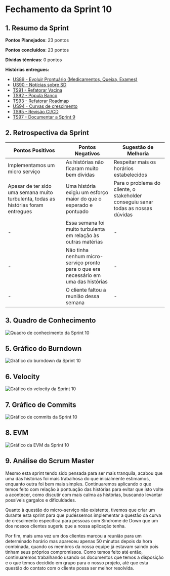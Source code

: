 # Fechamento da Sprint 10

## 1. Resumo da Sprint

__Pontos Planejados__: 23 pontos

__Pontos concluídos__: 23 pontos

__Dívidas técnicas__: 0 pontos

__Histórias entregues:__

- [US89 - Evoluir Prontuário (Medicamentos, Queixa, Exames)](https://github.com/fga-gpp-mds/2018.1-Dr-Down/issues/218)
- [US90 - Notícias sobre SD](https://github.com/fga-gpp-mds/2018.1-Dr-Down/issues/219)
- [TS91 - Refatorar Vacina](https://github.com/fga-gpp-mds/2018.1-Dr-Down/issues/220)
- [TS92 - Popula Banco](https://github.com/fga-gpp-mds/2018.1-Dr-Down/issues/221)
- [TS93 - Refatorar Roadmap](https://github.com/fga-gpp-mds/2018.1-Dr-Down/issues/222)
- [US94 - Curvas de crescimento](https://github.com/fga-gpp-mds/2018.1-Dr-Down/issues/223)
- [TS95 - Revisão CI/CD](https://github.com/fga-gpp-mds/2018.1-Dr-Down/issues/224)
- [TS97 - Documentar a Sprint 9](https://github.com/fga-gpp-mds/2018.1-Dr-Down/issues/225)

## 2. Retrospectiva da Sprint

| Pontos Positivos | Pontos Negativos | Sugestão de Melhoria |
| ----- | ----- | ---- |
| Implementamos um micro serviço| As histórias não ficaram muito bem dividas | Respeitar mais os horários estabelecidos |
| Apesar de ter sido uma semana muito turbulenta, todas as histórias foram entregues | Uma história exigiu um esforço maior do que o esperado e pontuado | Para o problema do cliente, o stakeholder conseguiu sanar todas as nossas dúvidas |
| - | Essa semana foi muito turbulenta em relação às outras matérias  | - |
| - | Não tinha nenhum micro-serviço pronto para o que era necessário em uma das histórias | - |
| - | O cliente faltou a reunião dessa semana | - |

## 3. Quadro de Conhecimento

![Quadro de conhecimento da Sprint 10](https://uploaddeimagens.com.br/images/001/427/126/full/quadro_conhecimento_S10.png?1526837500)

## 5. Gráfico do Burndown

![Gráfico do burndown da Sprint 10](https://uploaddeimagens.com.br/images/001/427/121/full/burndown_S10.png?1526837401)

## 6. Velocity

![Gráfico do velocity da Sprint 10](https://uploaddeimagens.com.br/images/001/427/128/full/velocity_S10.png?1526837547)

## 7. Gráfico de Commits

![Gráfico de commits da Sprint 10](https://uploaddeimagens.com.br/images/001/427/124/full/commits_S10.png?1526837430)

## 8. EVM

![Gráfico da EVM da Sprint 10](https://uploaddeimagens.com.br/images/001/427/125/full/evm_S10.png?1526837462)

## 9. Análise do Scrum Master

Mesmo esta sprint tendo sido pensada para ser mais tranquila, acabou que uma das histórias foi mais trabalhosa do que inicialmente estimamos, enquanto outra foi bem mais simples. Continuaremos aplicando o que temos feito com relação à pontuação das histórias para evitar que isto volte a acontecer, como discutir com mais calma as histórias, buscando levantar possíveis gargalos e dificuldades.

Quanto à questão do micro-serviço não existente, tivemos que criar um durante esta sprint para que pudéssemos implementar a questão da curva de crescimento específica para pessoas com Síndrome de Down que um dos nossos clientes sugeriu que a nossa aplicação tenha.

Por fim, mais uma vez um dos clientes marcou a reunião para um determinado horário mas apareceu apenas 50 minutos depois da hora combinada, quando os membros da nossa equipe já estavam saindo pois tinham seus próprios compromissos. Como temos feito até então, continuaremos trabalhando usando os documentos que temos a disposição e o que temos decidido em grupo para o nosso projeto, até que esta questão do contato com o cliente possa ser melhor resolvida.
